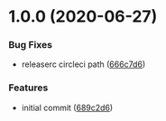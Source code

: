 # 1.0.0 (2020-06-27)


### Bug Fixes

* releaserc circleci path ([666c7d6](https://github.com/GoodwayGroup/circleci-orb/commit/666c7d682b80a45f95783328cec905480030e754))


### Features

* initial commit ([689c2d6](https://github.com/GoodwayGroup/circleci-orb/commit/689c2d6b0ff85f38eaa7bd0feafa7259528182fa))

